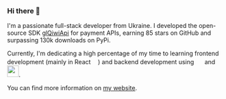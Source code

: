 ### Hi there 👋

I'm a passionate full-stack developer from Ukraine. I developed the open-source SDK [glQiwiApi](https://github.com/GLEF1X/glQiwiApi) for payment APIs, earning 85 stars on GitHub and surpassing 130k downloads on PyPi.

Currently, I'm dedicating a high percentage of my time to learning frontend development (mainly in React <img src="https://upload.wikimedia.org/wikipedia/commons/a/a7/React-icon.svg" width="13px" height="13px"/>) and backend development using <img src="https://github.com/GLEF1X/GLEF1X/assets/71976818/5bf81447-0bc4-4cb6-97ee-4f886e8348d1" width="17"></img>
 and <img src="https://github.com/GLEF1X/GLEF1X/assets/71976818/53d19b2b-9abf-4e94-9388-b905f78edd39" width="27"></img>.


You can find more information on [my website](https://glefix.dev).

